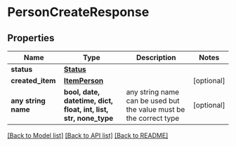 # PersonCreateResponse


## Properties
Name | Type | Description | Notes
------------ | ------------- | ------------- | -------------
**status** | [**Status**](Status.md) |  | 
**created_item** | [**ItemPerson**](ItemPerson.md) |  | [optional] 
**any string name** | **bool, date, datetime, dict, float, int, list, str, none_type** | any string name can be used but the value must be the correct type | [optional]

[[Back to Model list]](../README.md#documentation-for-models) [[Back to API list]](../README.md#documentation-for-api-endpoints) [[Back to README]](../README.md)


